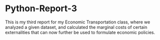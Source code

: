 # Python-Report-3
This is my third report for my Economic Transportation class, where we analyzed a given dataset, and calculated the marginal costs of certain externalities that can now further be used to formulate economic policies. 
